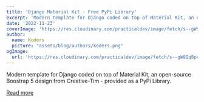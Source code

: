 ```yaml
---
title: 'Django Material Kit - Free PyPi Library'
excerpt: 'Modern template for Django coded on top of Material Kit, an open-source Boostrap 5 design from Creative-Tim - provided as a PyPi Library.'
date: '2022-11-23'
coverImage: 'https://res.cloudinary.com/practicaldev/image/fetch/s--gW9Iq8po--/c_imagga_scale,f_auto,fl_progressive,h_420,q_auto,w_1000/https://dev-to-uploads.s3.amazonaws.com/uploads/articles/zxuyg203gkeg1a5dkskg.jpg'
author:
  name: Koders
  picture: "assets/blog/authors/koders.png"
ogImage:
  url: 'https://res.cloudinary.com/practicaldev/image/fetch/s--gW9Iq8po--/c_imagga_scale,f_auto,fl_progressive,h_420,q_auto,w_1000/https://dev-to-uploads.s3.amazonaws.com/uploads/articles/zxuyg203gkeg1a5dkskg.jpg'
---
```


Modern template for Django coded on top of Material Kit, an open-source Boostrap 5 design from Creative-Tim - provided as a PyPi Library.

[Read more](https://dev.to/sm0ke/django-mkit-open-source-pypi-library-gj4)
